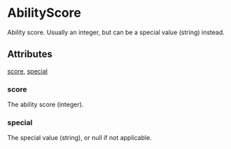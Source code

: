 # AbilityScore

Ability score. Usually an integer, but can be a special value (string) instead.

## Attributes

[score](#score), [special](#special)

### score

The ability score (integer).

### special

The special value (string), or null if not applicable.
